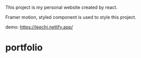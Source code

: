 This project is my personal website created by react.

Framer motion, styled component is used to style this project.

demo: https://leechi.netlify.app/
# portfolio
